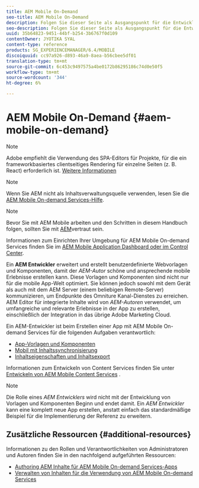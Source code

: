 ```yaml
---
title: AEM Mobile On-Demand
seo-title: AEM Mobile On-Demand
description: Folgen Sie dieser Seite als Ausgangspunkt für die Entwicklung der On-Demand Services-App mit AEM (Adobe Experience Manager). Die Seite behandelt die Themen, die für einen Entwickler einer App relevant sind.
seo-description: Folgen Sie dieser Seite als Ausgangspunkt für die Entwicklung der On-Demand Services-App mit AEM (Adobe Experience Manager). Die Seite behandelt die Themen, die für einen Entwickler einer App relevant sind.
uuid: 35b64823-9451-44bf-b254-3b6767f0d109
contentOwner: JYOTIKA SYAL
content-type: reference
products: SG_EXPERIENCEMANAGER/6.4/MOBILE
discoiquuid: cc97a926-d893-46a9-8aea-b56cbee5df01
translation-type: tm+mt
source-git-commit: 6c453c9497575a4be0172b86295186c74d0e50f5
workflow-type: tm+mt
source-wordcount: '344'
ht-degree: 6%

---
```



# AEM Mobile On-Demand {#aem-mobile-on-demand}

>[!NOTE]
>
>Adobe empfiehlt die Verwendung des SPA-Editors für Projekte, für die ein frameworkbasiertes clientseitiges Rendering für einzelne Seiten (z. B. React) erforderlich ist. [Weitere Informationen](/help/sites-developing/spa-overview.md)

>[!NOTE]
>
>Wenn Sie AEM nicht als Inhaltsverwaltungsquelle verwenden, lesen Sie die [AEM Mobile On-demand Services-Hilfe](https://helpx.adobe.com/digital-publishing-solution/topics.html).

>[!NOTE]
>
>Bevor Sie mit AEM Mobile arbeiten und den Schritten in diesem Handbuch folgen, sollten Sie mit [AEM](/help/sites-deploying/deploy.md)vertraut sein.
>
>Informationen zum Einrichten Ihrer Umgebung für AEM Mobile On-demand Services finden Sie im [AEM Mobile Application Dashboard oder im Control Center](/help/mobile/mobile-apps-ondemand-application-dashboard.md).

Ein **AEM Entwickler** erweitert und erstellt benutzerdefinierte Webvorlagen und Komponenten, damit der *AEM-Autor* schöne und ansprechende mobile Erlebnisse erstellen kann. Diese Vorlagen und Komponenten sind nicht nur für die mobile App-Welt optimiert. Sie können jedoch sowohl mit dem Gerät als auch mit dem AEM Server (einem beliebigen Remote-Server) kommunizieren, um Endpunkte des Omniture Kanal-Dienstes zu erreichen. AEM Editor für integrierte Inhalte wird von *AEM-Autoren* verwendet, um umfangreiche und relevante Erlebnisse in der App zu erstellen, einschließlich der Integration in das übrige Adobe Marketing Cloud.

Ein AEM-Entwickler ist beim Erstellen einer App mit AEM Mobile On-demand Services für die folgenden Aufgaben verantwortlich:

* [App-Vorlagen und Komponenten](/help/mobile/app-templates-and-components1.md)
* [Mobil mit Inhaltssynchronisierung](/help/mobile/mobile-ondemand-contentsync.md)
* [Inhaltseigenschaften und Inhaltsexport](/help/mobile/on-demand-content-properties-exporting.md)

Informationen zum Entwickeln von Content Services finden Sie unter [Entwickeln von AEM Mobile Content Services](/help/mobile/developing-content-services.md) .

>[!NOTE]
>
>Die Rolle eines *AEM Entwicklers* wird nicht mit der Entwicklung von Vorlagen und Komponenten Beginn und endet damit. Ein *AEM Entwickler* kann eine komplett neue App erstellen, anstatt einfach das standardmäßige Beispiel für die Implementierung der Referenz zu erweitern.

## Zusätzliche Ressourcen {#additional-resources}

Informationen zu den Rollen und Verantwortlichkeiten von Administratoren und Autoren finden Sie in den nachfolgend aufgeführten Ressourcen:

* [Authoring AEM Inhalte für AEM Mobile On-demand Services-Apps](/help/mobile/mobile-apps-ondemand.md)
* [Verwalten von Inhalten für die Verwendung von AEM Mobile On-demand Services](/help/mobile/aem-mobile.md)

